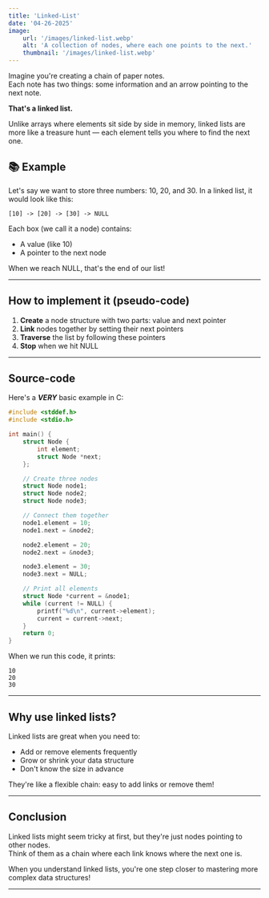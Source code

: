 ```yaml
---
title: 'Linked-List'
date: '04-26-2025'
image:
    url: '/images/linked-list.webp'
    alt: 'A collection of nodes, where each one points to the next.'
    thumbnail: '/images/linked-list.webp'
---
```


Imagine you're creating a chain of paper notes.  
Each note has two things: some information and an arrow pointing to the next note.

**That's a linked list.**

Unlike arrays where elements sit side by side in memory, linked lists are more like a treasure hunt — each element tells you where to find the next one.


## 📚 Example

Let's say we want to store three numbers: 10, 20, and 30.
In a linked list, it would look like this:

```
[10] -> [20] -> [30] -> NULL
```

Each box (we call it a node) contains:
- A value (like 10)
- A pointer to the next node

When we reach NULL, that's the end of our list!

---

## How to implement it (pseudo-code)

1. **Create** a node structure with two parts: value and next pointer
2. **Link** nodes together by setting their next pointers
3. **Traverse** the list by following these pointers
4. **Stop** when we hit NULL

---

## Source-code

Here's a ***VERY*** basic example in C:

```c
#include <stddef.h>
#include <stdio.h>

int main() {
    struct Node {
        int element;
        struct Node *next;
    };

    // Create three nodes
    struct Node node1;
    struct Node node2;
    struct Node node3;

    // Connect them together
    node1.element = 10;
    node1.next = &node2;

    node2.element = 20;
    node2.next = &node3;

    node3.element = 30;
    node3.next = NULL;

    // Print all elements
    struct Node *current = &node1;
    while (current != NULL) {
        printf("%d\n", current->element);
        current = current->next;
    }
    return 0;
}
```

When we run this code, it prints:
```
10
20
30
```

---

## Why use linked lists?

Linked lists are great when you need to:
- Add or remove elements frequently
- Grow or shrink your data structure
- Don't know the size in advance

They're like a flexible chain: easy to add links or remove them!

---

## Conclusion

Linked lists might seem tricky at first, but they're just nodes pointing to other nodes.  
Think of them as a chain where each link knows where the next one is.

When you understand linked lists, you're one step closer to mastering more complex data structures!


---